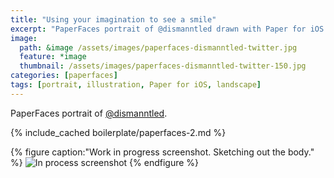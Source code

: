 ```yaml
---
title: "Using your imagination to see a smile"
excerpt: "PaperFaces portrait of @dismanntled drawn with Paper for iOS on an iPad."
image: 
  path: &image /assets/images/paperfaces-dismanntled-twitter.jpg 
  feature: *image
  thumbnail: /assets/images/paperfaces-dismanntled-twitter-150.jpg
categories: [paperfaces]
tags: [portrait, illustration, Paper for iOS, landscape]
---
```


PaperFaces portrait of [@dismanntled](https://twitter.com/dismanntled).

{% include_cached boilerplate/paperfaces-2.md %}

{% figure caption:"Work in progress screenshot. Sketching out the body." %}
![In process screenshot](/assets/images/paperfaces-dismanntled-process-1-600.jpg)
{% endfigure %}
